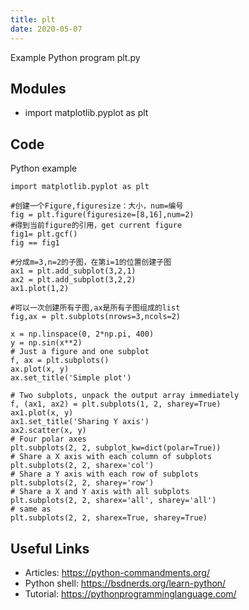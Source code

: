 ```yaml
---
title: plt
date: 2020-05-07
---
```

Example Python program plt.py

## Modules

* import matplotlib.pyplot as plt

## Code

Python example

    import matplotlib.pyplot as plt
    
    #创建一个Figure,figuresize：大小，num=编号
    fig = plt.figure(figuresize=[8,16],num=2)
    #得到当前figure的引用，get current figure
    fig1= plt.gcf()
    fig == fig1
    
    #分成m=3,n=2的子图，在第i=1的位置创建子图
    ax1 = plt.add_subplot(3,2,1)
    ax2 = plt.add_subplot(3,2,2)
    ax1.plot(1,2)
    
    #可以一次创建所有子图,ax是所有子图组成的list
    fig,ax = plt.subplots(nrows=3,ncols=2)
    
    x = np.linspace(0, 2*np.pi, 400)
    y = np.sin(x**2)
    # Just a figure and one subplot
    f, ax = plt.subplots()
    ax.plot(x, y)
    ax.set_title('Simple plot')
    
    # Two subplots, unpack the output array immediately
    f, (ax1, ax2) = plt.subplots(1, 2, sharey=True)
    ax1.plot(x, y)
    ax1.set_title('Sharing Y axis')
    ax2.scatter(x, y)
    # Four polar axes
    plt.subplots(2, 2, subplot_kw=dict(polar=True))
    # Share a X axis with each column of subplots
    plt.subplots(2, 2, sharex='col')
    # Share a Y axis with each row of subplots
    plt.subplots(2, 2, sharey='row')
    # Share a X and Y axis with all subplots
    plt.subplots(2, 2, sharex='all', sharey='all')
    # same as
    plt.subplots(2, 2, sharex=True, sharey=True)
    

## Useful Links

- Articles: https://python-commandments.org/
- Python shell: https://bsdnerds.org/learn-python/
- Tutorial: https://pythonprogramminglanguage.com/
